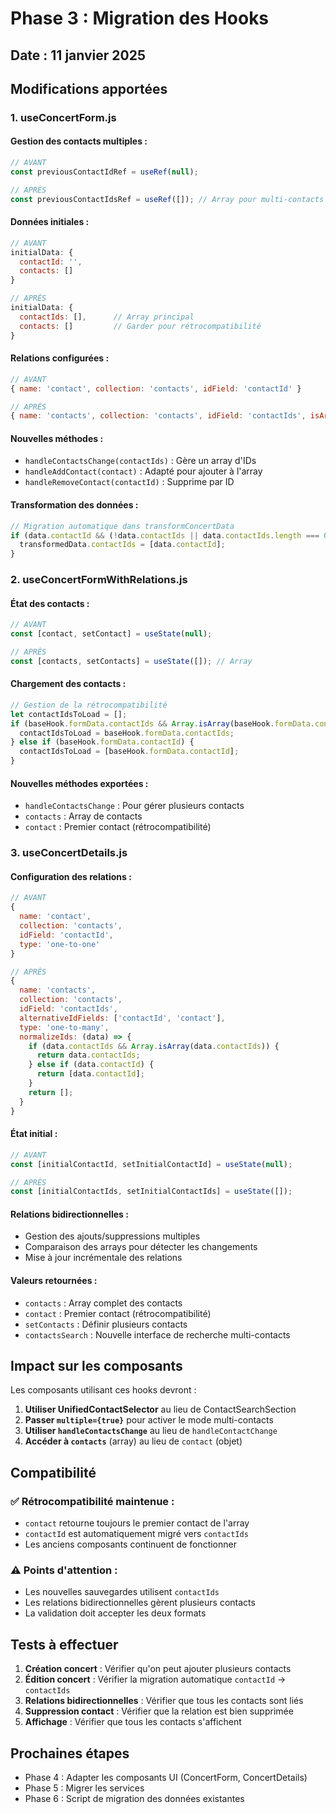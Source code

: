 # Phase 3 : Migration des Hooks

## Date : 11 janvier 2025

## Modifications apportées

### 1. useConcertForm.js

#### Gestion des contacts multiples :

```javascript
// AVANT
const previousContactIdRef = useRef(null);

// APRÈS
const previousContactIdsRef = useRef([]); // Array pour multi-contacts
```

#### Données initiales :
```javascript
// AVANT
initialData: {
  contactId: '',
  contacts: []
}

// APRÈS
initialData: {
  contactIds: [],      // Array principal
  contacts: []         // Garder pour rétrocompatibilité
}
```

#### Relations configurées :
```javascript
// AVANT
{ name: 'contact', collection: 'contacts', idField: 'contactId' }

// APRÈS
{ name: 'contacts', collection: 'contacts', idField: 'contactIds', isArray: true }
```

#### Nouvelles méthodes :
- `handleContactsChange(contactIds)` : Gère un array d'IDs
- `handleAddContact(contact)` : Adapté pour ajouter à l'array
- `handleRemoveContact(contactId)` : Supprime par ID

#### Transformation des données :
```javascript
// Migration automatique dans transformConcertData
if (data.contactId && (!data.contactIds || data.contactIds.length === 0)) {
  transformedData.contactIds = [data.contactId];
}
```

### 2. useConcertFormWithRelations.js

#### État des contacts :
```javascript
// AVANT
const [contact, setContact] = useState(null);

// APRÈS
const [contacts, setContacts] = useState([]); // Array
```

#### Chargement des contacts :
```javascript
// Gestion de la rétrocompatibilité
let contactIdsToLoad = [];
if (baseHook.formData.contactIds && Array.isArray(baseHook.formData.contactIds)) {
  contactIdsToLoad = baseHook.formData.contactIds;
} else if (baseHook.formData.contactId) {
  contactIdsToLoad = [baseHook.formData.contactId];
}
```

#### Nouvelles méthodes exportées :
- `handleContactsChange` : Pour gérer plusieurs contacts
- `contacts` : Array de contacts
- `contact` : Premier contact (rétrocompatibilité)

### 3. useConcertDetails.js

#### Configuration des relations :
```javascript
// AVANT
{
  name: 'contact',
  collection: 'contacts',
  idField: 'contactId',
  type: 'one-to-one'
}

// APRÈS
{
  name: 'contacts',
  collection: 'contacts',
  idField: 'contactIds',
  alternativeIdFields: ['contactId', 'contact'],
  type: 'one-to-many',
  normalizeIds: (data) => {
    if (data.contactIds && Array.isArray(data.contactIds)) {
      return data.contactIds;
    } else if (data.contactId) {
      return [data.contactId];
    }
    return [];
  }
}
```

#### État initial :
```javascript
// AVANT
const [initialContactId, setInitialContactId] = useState(null);

// APRÈS
const [initialContactIds, setInitialContactIds] = useState([]);
```

#### Relations bidirectionnelles :
- Gestion des ajouts/suppressions multiples
- Comparaison des arrays pour détecter les changements
- Mise à jour incrémentale des relations

#### Valeurs retournées :
- `contacts` : Array complet des contacts
- `contact` : Premier contact (rétrocompatibilité)
- `setContacts` : Définir plusieurs contacts
- `contactsSearch` : Nouvelle interface de recherche multi-contacts

## Impact sur les composants

Les composants utilisant ces hooks devront :

1. **Utiliser UnifiedContactSelector** au lieu de ContactSearchSection
2. **Passer `multiple={true}`** pour activer le mode multi-contacts
3. **Utiliser `handleContactsChange`** au lieu de `handleContactChange`
4. **Accéder à `contacts`** (array) au lieu de `contact` (objet)

## Compatibilité

### ✅ Rétrocompatibilité maintenue :
- `contact` retourne toujours le premier contact de l'array
- `contactId` est automatiquement migré vers `contactIds`
- Les anciens composants continuent de fonctionner

### ⚠️ Points d'attention :
- Les nouvelles sauvegardes utilisent `contactIds`
- Les relations bidirectionnelles gèrent plusieurs contacts
- La validation doit accepter les deux formats

## Tests à effectuer

1. **Création concert** : Vérifier qu'on peut ajouter plusieurs contacts
2. **Édition concert** : Vérifier la migration automatique `contactId` → `contactIds`
3. **Relations bidirectionnelles** : Vérifier que tous les contacts sont liés
4. **Suppression contact** : Vérifier que la relation est bien supprimée
5. **Affichage** : Vérifier que tous les contacts s'affichent

## Prochaines étapes

- Phase 4 : Adapter les composants UI (ConcertForm, ConcertDetails)
- Phase 5 : Migrer les services
- Phase 6 : Script de migration des données existantes